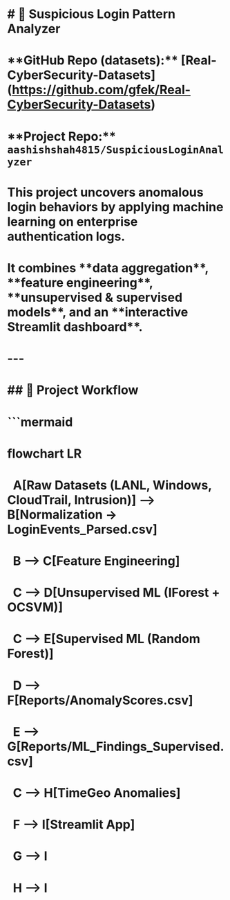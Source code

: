 # \# 🔐 Suspicious Login Pattern Analyzer

# 

# \*\*GitHub Repo (datasets):\*\* \[Real-CyberSecurity-Datasets](https://github.com/gfek/Real-CyberSecurity-Datasets)  

# \*\*Project Repo:\*\* `aashishshah4815/SuspiciousLoginAnalyzer`

# 

# This project uncovers anomalous login behaviors by applying machine learning on enterprise authentication logs.  

# It combines \*\*data aggregation\*\*, \*\*feature engineering\*\*, \*\*unsupervised \& supervised models\*\*, and an \*\*interactive Streamlit dashboard\*\*.

# 

# ---

# 

# \## 🚀 Project Workflow

# 

# ```mermaid

# flowchart LR

# &nbsp;   A\[Raw Datasets (LANL, Windows, CloudTrail, Intrusion)] --> B\[Normalization → LoginEvents\_Parsed.csv]

# &nbsp;   B --> C\[Feature Engineering]

# &nbsp;   C --> D\[Unsupervised ML (IForest + OCSVM)]

# &nbsp;   C --> E\[Supervised ML (Random Forest)]

# &nbsp;   D --> F\[Reports/AnomalyScores.csv]

# &nbsp;   E --> G\[Reports/ML\_Findings\_Supervised.csv]

# &nbsp;   C --> H\[TimeGeo Anomalies]

# &nbsp;   F --> I\[Streamlit App]

# &nbsp;   G --> I

# &nbsp;   H --> I



